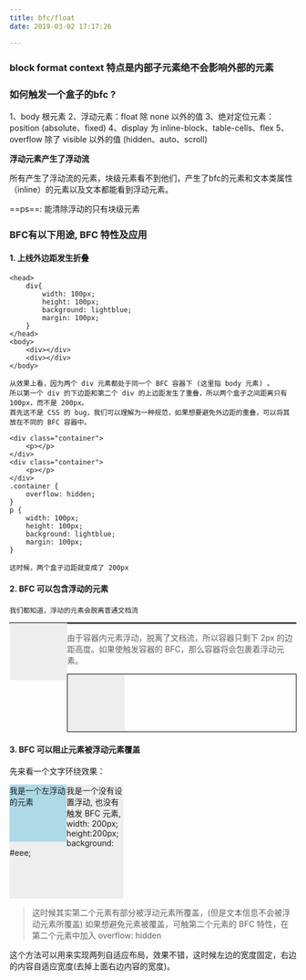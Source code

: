 ```yaml
---
title: bfc/float
date: 2019-03-02 17:17:26

---
```


### block format context 特点是内部子元素绝不会影响外部的元素
### 如何触发一个盒子的bfc ?

  1、body 根元素
  2、浮动元素：float 除 none 以外的值
  3、绝对定位元素：position (absolute、fixed)
  4、display 为 inline-block、table-cells、flex
  5、overflow 除了 visible 以外的值 (hidden、auto、scroll) 

<!-- more -->

**浮动元素产生了浮动流**

  所有产生了浮动流的元素，块级元素看不到他们，产生了bfc的元素和文本类属性（inline）的元素以及文本都能看到浮动元素。

==ps==: 能清除浮动的只有块级元素

### BFC有以下用途, BFC 特性及应用
#### 1. 上线外边距发生折叠

```
<head>
    div{
        width: 100px;
        height: 100px;
        background: lightblue;
        margin: 100px;
    }
</head>
<body>
    <div></div>
    <div></div>
</body>
```


    从效果上看，因为两个 div 元素都处于同一个 BFC 容器下 (这里指 body 元素) 。
    所以第一个 div 的下边距和第二个 div 的上边距发生了重叠，所以两个盒子之间距离只有 100px，而不是 200px。
    首先这不是 CSS 的 bug，我们可以理解为一种规范，如果想要避免外边距的重叠，可以将其放在不同的 BFC 容器中。
```
<div class="container">
    <p></p>
</div>
<div class="container">
    <p></p>
</div>
.container {
    overflow: hidden;
}
p {
    width: 100px;
    height: 100px;
    background: lightblue;
    margin: 100px;
}

这时候，两个盒子边距就变成了 200px 
```

#### 2. BFC 可以包含浮动的元素

    我们都知道，浮动的元素会脱离普通文档流

<div style="border: 1px solid #000;">
    <div style="width: 100px;height: 100px;background: #eee;float: left;"></div>
</div>
    
> 由于容器内元素浮动，脱离了文档流，所以容器只剩下 2px 的边距高度。如果使触发容器的 BFC，那么容器将会包裹着浮动元素。
<div style="border: 1px solid #000;overflow: hidden">
    <div style="width: 100px;height: 100px;background: #eee;float: left;"></div>
</div>

#### 3. BFC 可以阻止元素被浮动元素覆盖

先来看一个文字环绕效果：

<div style="height: 100px;width: 100px;float: left;background: lightblue">我是一个左浮动的元素</div>
<div style="width: 200px; height: 200px;background: #eee">我是一个没有设置浮动, 
也没有触发 BFC 元素, width: 200px; height:200px; background: #eee;</div>

> 这时候其实第二个元素有部分被浮动元素所覆盖，(但是文本信息不会被浮动元素所覆盖) 如果想避免元素被覆盖，可触第二个元素的 BFC 特性，在第二个元素中加入 overflow: hidden

这个方法可以用来实现两列自适应布局，效果不错，这时候左边的宽度固定，右边的内容自适应宽度(去掉上面右边内容的宽度)。